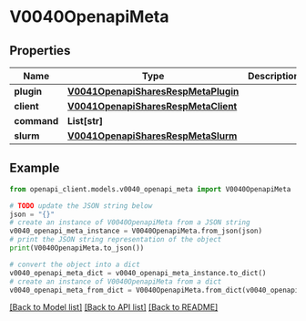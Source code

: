 # V0040OpenapiMeta


## Properties

Name | Type | Description | Notes
------------ | ------------- | ------------- | -------------
**plugin** | [**V0041OpenapiSharesRespMetaPlugin**](V0041OpenapiSharesRespMetaPlugin.md) |  | [optional] 
**client** | [**V0041OpenapiSharesRespMetaClient**](V0041OpenapiSharesRespMetaClient.md) |  | [optional] 
**command** | **List[str]** |  | [optional] 
**slurm** | [**V0041OpenapiSharesRespMetaSlurm**](V0041OpenapiSharesRespMetaSlurm.md) |  | [optional] 

## Example

```python
from openapi_client.models.v0040_openapi_meta import V0040OpenapiMeta

# TODO update the JSON string below
json = "{}"
# create an instance of V0040OpenapiMeta from a JSON string
v0040_openapi_meta_instance = V0040OpenapiMeta.from_json(json)
# print the JSON string representation of the object
print(V0040OpenapiMeta.to_json())

# convert the object into a dict
v0040_openapi_meta_dict = v0040_openapi_meta_instance.to_dict()
# create an instance of V0040OpenapiMeta from a dict
v0040_openapi_meta_from_dict = V0040OpenapiMeta.from_dict(v0040_openapi_meta_dict)
```
[[Back to Model list]](../README.md#documentation-for-models) [[Back to API list]](../README.md#documentation-for-api-endpoints) [[Back to README]](../README.md)


